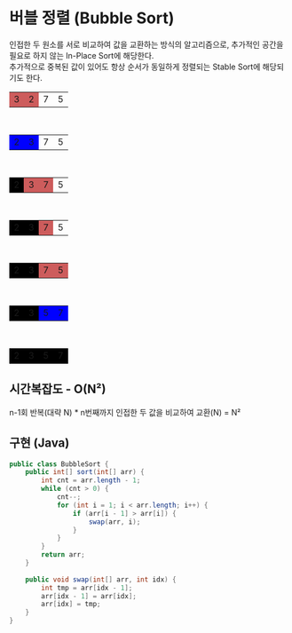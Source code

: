# 버블 정렬 (Bubble Sort)
인접한 두 원소를 서로 비교하여 값을 교환하는 방식의 알고리즘으로, 추가적인 공간을 필요로 하지 않는 In-Place Sort에 해당한다.<br>
추가적으로 중복된 값이 있어도 항상 순서가 동일하게 정렬되는 Stable Sort에 해당되기도 한다.
<table>
    <tr>
        <td style="background-color: indianred">3</td>
        <td style="background-color: indianred">2</td>
        <td>7</td>
        <td>5</td>
    </tr>
</table>
<br>
<table>
    <tr>
        <td style="background-color: blue">2</td>
        <td style="background-color: blue">3</td>
        <td>7</td>
        <td>5</td>
    </tr>
</table>
<br>
<table>
    <tr>
        <td style="background-color: black">2</td>
        <td style="background-color: indianred">3</td>
        <td style="background-color: indianred">7</td>
        <td>5</td>
    </tr>
</table>
<br>
<table>
    <tr>
        <td style="background-color: black">2</td>
        <td style="background-color: black">3</td>
        <td style="background-color: indianred">7</td>
        <td>5</td>
    </tr>
</table>
<br>
<table>
    <tr>
        <td style="background-color: black">2</td>
        <td style="background-color: black">3</td>
        <td style="background-color: indianred">7</td>
        <td style="background-color: indianred">5</td>
    </tr>
</table>
<br>
<table>
    <tr>
        <td style="background-color: black">2</td>
        <td style="background-color: black">3</td>
        <td style="background-color: blue">5</td>
        <td style="background-color: blue">7</td>
    </tr>
</table>
<br>
<table>
    <tr>
        <td style="background-color: black">2</td>
        <td style="background-color: black">3</td>
        <td style="background-color: black">5</td>
        <td style="background-color: black">7</td>
    </tr>
</table>

## 시간복잡도 - O(N²)
n-1회 반복(대략 N) * n번째까지 인접한 두 값을 비교하여 교환(N) = N²
## 구현 (Java)
```java
public class BubbleSort {
    public int[] sort(int[] arr) {
        int cnt = arr.length - 1;
        while (cnt > 0) {
            cnt--;
            for (int i = 1; i < arr.length; i++) {
                if (arr[i - 1] > arr[i]) {
                    swap(arr, i);
                }
            }
        }
        return arr;
    }
    
    public void swap(int[] arr, int idx) {
        int tmp = arr[idx - 1];
        arr[idx - 1] = arr[idx];
        arr[idx] = tmp;
    }
}

```
